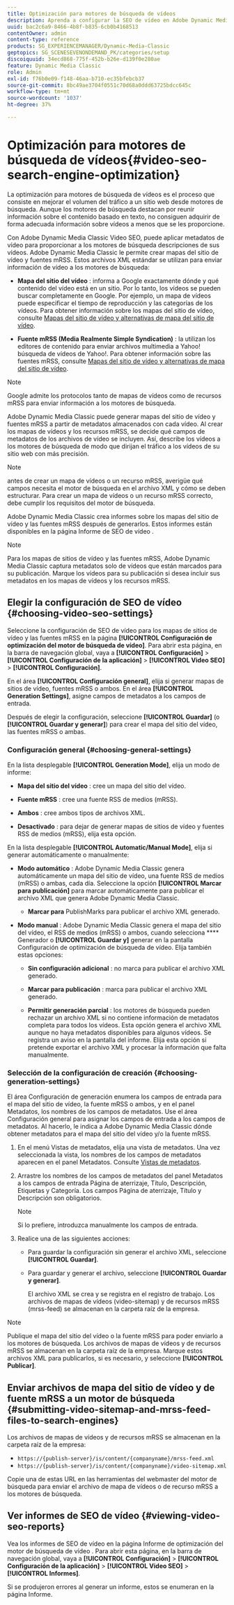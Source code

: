 ```yaml
---
title: Optimización para motores de búsqueda de vídeos
description: Aprenda a configurar la SEO de vídeo en Adobe Dynamic Media Classic.
uuid: bac2c6a9-8466-4b8f-b835-6cb0b4168513
contentOwner: admin
content-type: reference
products: SG_EXPERIENCEMANAGER/Dynamic-Media-Classic
geptopics: SG_SCENESEVENONDEMAND_PK/categories/setup
discoiquuid: 34ecd868-775f-452b-b26e-d139f0e280ae
feature: Dynamic Media Classic
role: Admin
exl-id: f76b0e09-f148-46aa-b710-ec35bfebcb37
source-git-commit: 8bc49ae3704f0551c70d68a0ddd63725bdcc645c
workflow-type: tm+mt
source-wordcount: '1037'
ht-degree: 37%

---
```


# Optimización para motores de búsqueda de vídeos{#video-seo-search-engine-optimization}

La optimización para motores de búsqueda de vídeos es el proceso que consiste en mejorar el volumen del tráfico a un sitio web desde motores de búsqueda. Aunque los motores de búsqueda destacan por reunir información sobre el contenido basado en texto, no consiguen adquirir de forma adecuada información sobre vídeos a menos que se les proporcione.

Con Adobe Dynamic Media Classic Video SEO, puede aplicar metadatos de vídeo para proporcionar a los motores de búsqueda descripciones de sus vídeos. Adobe Dynamic Media Classic le permite crear mapas del sitio de vídeo y fuentes mRSS. Estos archivos XML estándar se utilizan para enviar información de vídeo a los motores de búsqueda:

* **Mapa del sitio del vídeo** : informa a Google exactamente dónde y qué contenido del vídeo está en un sitio. Por lo tanto, los vídeos se pueden buscar completamente en Google. Por ejemplo, un mapa de vídeos puede especificar el tiempo de reproducción y las categorías de los vídeos. Para obtener información sobre los mapas del sitio de vídeo, consulte [Mapas del sitio de vídeo y alternativas de mapa del sitio de vídeo](https://developers.google.com/search/docs/advanced/sitemaps/video-sitemaps?visit_id=637558394348624754-567115452&amp;rd=1).

* **Fuente mRSS (Media Realmente Simple Syndication)** : la utilizan los editores de contenido para enviar archivos multimedia a Yahoo! búsqueda de vídeos de Yahoo!. Para obtener información sobre las fuentes mRSS, consulte [Mapas del sitio de vídeo y alternativas de mapa del sitio de vídeo](https://developers.google.com/search/docs/advanced/sitemaps/video-sitemaps?visit_id=637558394348624754-567115452&amp;rd=1).

>[!NOTE]
>
>Google admite los protocolos tanto de mapas de vídeos como de recursos mRSS para enviar información a los motores de búsqueda.

Adobe Dynamic Media Classic puede generar mapas del sitio de vídeo y fuentes mRSS a partir de metadatos almacenados con cada vídeo. Al crear los mapas de vídeos y los recursos mRSS, se decide qué campos de metadatos de los archivos de vídeo se incluyen. Así, describe los vídeos a los motores de búsqueda de modo que dirijan el tráfico a los vídeos de su sitio web con más precisión.

>[!NOTE]
>
>antes de crear un mapa de vídeos o un recurso mRSS, averigüe qué campos necesita el motor de búsqueda en el archivo XML y cómo se deben estructurar. Para crear un mapa de vídeos o un recurso mRSS correcto, debe cumplir los requisitos del motor de búsqueda.

Adobe Dynamic Media Classic crea informes sobre los mapas del sitio de vídeo y las fuentes mRSS después de generarlos. Estos informes están disponibles en la página Informe de SEO de vídeo .

>[!NOTE]
>
>Para los mapas de sitios de vídeo y las fuentes mRSS, Adobe Dynamic Media Classic captura metadatos solo de vídeos que están marcados para su publicación. Marque los vídeos para su publicación si desea incluir sus metadatos en los mapas de vídeos y los recursos mRSS.

## Elegir la configuración de SEO de vídeo {#choosing-video-seo-settings}

Seleccione la configuración de SEO de vídeo para los mapas de sitios de vídeo y las fuentes mRSS en la página **[!UICONTROL Configuración de optimización del motor de búsqueda de vídeo]**. Para abrir esta página, en la barra de navegación global, vaya a **[!UICONTROL Configuración]** > **[!UICONTROL Configuración de la aplicación]** > **[!UICONTROL Video SEO]** > **[!UICONTROL Configuración]**.

En el área **[!UICONTROL Configuración general]**, elija si generar mapas de sitios de vídeo, fuentes mRSS o ambos. En el área **[!UICONTROL Generation Settings]**, asigne campos de metadatos a los campos de entrada.

Después de elegir la configuración, seleccione **[!UICONTROL Guardar]** (o **[!UICONTROL Guardar y generar]**) para crear el mapa del sitio del vídeo, las fuentes mRSS o ambas.

### Configuración general {#choosing-general-settings}

En la lista desplegable **[!UICONTROL Generation Mode]**, elija un modo de informe:

* **Mapa del sitio del vídeo** : cree un mapa del sitio del vídeo.

* **Fuente mRSS** : cree una fuente RSS de medios (mRSS).

* **Ambos** : cree ambos tipos de archivos XML.

* **Desactivado** : para dejar de generar mapas de sitios de vídeo y fuentes RSS de medios (mRSS), elija esta opción.

En la lista desplegable **[!UICONTROL Automatic/Manual Mode]**, elija si generar automáticamente o manualmente:

* **Modo automático** : Adobe Dynamic Media Classic genera automáticamente un mapa del sitio de vídeo, una fuente RSS de medios (mRSS) o ambas, cada día. Seleccione la opción **[!UICONTROL Marcar para publicación]** para marcar automáticamente para publicar el archivo XML que genera Adobe Dynamic Media Classic.

   * **Marcar para** PublishMarks para publicar el archivo XML generado.

* **Modo manual** : Adobe Dynamic Media Classic genera el mapa del sitio del vídeo, el RSS de medios (mRSS) o ambos, cuando selecciona  **** Generador o  **[!UICONTROL Guardar y]** generar en la pantalla Configuración de optimización de búsqueda de vídeo. Elija también estas opciones:

   * **Sin configuración adicional** : no marca para publicar el archivo XML generado.

   * **Marcar para publicación** : marca para publicar el archivo XML generado.

   * **Permitir generación parcial** : los motores de búsqueda pueden rechazar un archivo XML si no contiene información de metadatos completa para todos los vídeos. Esta opción genera el archivo XML aunque no haya metadatos disponibles para algunos vídeos. Se registra un aviso en la pantalla del informe. Elija esta opción si pretende exportar el archivo XML y procesar la información que falta manualmente.

### Selección de la configuración de creación {#choosing-generation-settings}

El área Configuración de generación enumera los campos de entrada para el mapa del sitio de vídeo, la fuente mRSS o ambos, y en el panel Metadatos, los nombres de los campos de metadatos. Use el área Configuración general para asignar los campos de entrada a los campos de metadatos. Al hacerlo, le indica a Adobe Dynamic Media Classic dónde obtener metadatos para el mapa del sitio del vídeo y/o la fuente mRSS.

1. En el menú Vistas de metadatos, elija una vista de metadatos. Una vez seleccionada la vista, los nombres de los campos de metadatos aparecen en el panel Metadatos.
Consulte [Vistas de metadatos](application-setup.md#metadata_views).
1. Arrastre los nombres de los campos de metadatos del panel Metadatos a los campos de entrada Página de aterrizaje, Título, Descripción, Etiquetas y Categoría. Los campos Página de aterrizaje, Título y Descripción son obligatorios.

   >[!NOTE]
   >
   >Si lo prefiere, introduzca manualmente los campos de entrada.

1. Realice una de las siguientes acciones:

   * Para guardar la configuración sin generar el archivo XML, seleccione **[!UICONTROL Guardar]**.
   * Para guardar y generar el archivo, seleccione **[!UICONTROL Guardar y generar]**.

      El archivo XML se crea y se registra en el registro de trabajo. Los archivos de mapas de vídeos (video-sitemap) y de recursos mRSS (mrss-feed) se almacenan en la carpeta raíz de la empresa.

>[!NOTE]
>
>Publique el mapa del sitio del vídeo o la fuente mRSS para poder enviarlo a los motores de búsqueda. Los archivos de mapas de vídeos y de recursos mRSS se almacenan en la carpeta raíz de la empresa. Marque estos archivos XML para publicarlos, si es necesario, y seleccione **[!UICONTROL Publicar]**.

## Enviar archivos de mapa del sitio de vídeo y de fuente mRSS a un motor de búsqueda {#submitting-video-sitemap-and-mrss-feed-files-to-search-engines}

Los archivos de mapas de vídeos y de recursos mRSS se almacenan en la carpeta raíz de la empresa:

* `https://{publish-server}/is/content/{companyname}/mrss-feed.xml`
* `https://{publish-server}/is/content/{companyname}/video-sitemap.xml`

Copie una de estas URL en las herramientas del webmaster del motor de búsqueda para enviar el archivo de mapa de vídeos o de recurso mRSS a los motores de búsqueda.

## Ver informes de SEO de vídeo {#viewing-video-seo-reports}

Vea los informes de SEO de vídeo en la página Informe de optimización del motor de búsqueda de vídeo . Para abrir esta página, en la barra de navegación global, vaya a **[!UICONTROL Configuración]** > **[!UICONTROL Configuración de la aplicación]** > **[!UICONTROL Video SEO]** > **[!UICONTROL Informes]**.

Si se produjeron errores al generar un informe, estos se enumeran en la página Informe.

